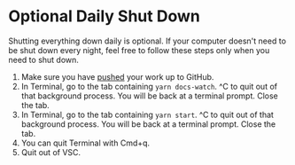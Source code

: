
# Optional Daily Shut Down

Shutting everything down daily is optional. If your computer doesn't need to be shut down every night, feel free to follow these steps only when you need to shut down.

1. Make sure you have [pushed](daily-work.md#push_up) your work up to GitHub.
1. In Terminal, go to the tab containing `yarn docs-watch`. ^C to quit out of that background process. You will be back at a terminal prompt. Close the tab.
1. In Terminal, go to the tab containing `yarn start`. ^C to quit out of that background process. You will be back at a terminal prompt. Close the tab.
1. You can quit Terminal with Cmd+q.
1. Quit out of VSC. 
